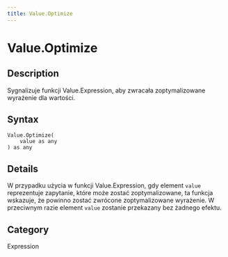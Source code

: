 ```yaml
---
title: Value.Optimize
---
```


# Value.Optimize


## Description

Sygnalizuje funkcji Value.Expression, aby zwracała zoptymalizowane wyrażenie dla wartości.


## Syntax

```powerquery
Value.Optimize(
    value as any
) as any
```


## Details

W przypadku użycia w funkcji Value.Expression, gdy element <code>value</code> reprezentuje zapytanie, które może zostać zoptymalizowane, ta funkcja wskazuje, że powinno zostać zwrócone zoptymalizowane wyrażenie. W przeciwnym razie element <code>value</code> zostanie przekazany bez żadnego efektu.



## Category
Expression
